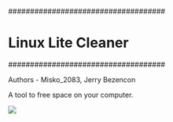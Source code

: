 ####################################
# Linux Lite Cleaner #
####################################

Authors - Misko_2083, Jerry Bezencon

A tool to free space on your computer.

![](https://i.imgur.com/TcJ7v6c.png)
